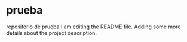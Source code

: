 # prueba
repositorio de prueba
I am editing the README file. Adding some more details about the project description.
